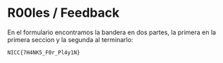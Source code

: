 # R00les / Feedback

En el formulario encontramos la bandera en dos partes, la primera en la primera seccion y la segunda al terminarlo:

`NICC{7H4NK5_F0r_Pl4y1N}`
